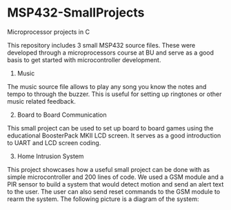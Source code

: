 # MSP432-SmallProjects
Microprocessor projects in C

This repository includes 3 small MSP432 source files. These were developed through a microprocessors course at BU and serve as a good basis to get started with microcontroller development.

1) Music

The music source file allows to play any song you know the notes and tempo to through the buzzer. This is useful for setting up ringtones or other music related feedback.

2) Board to Board Communication

This small project can be used to set up board to board games using the educational BoosterPack MKII LCD screen. It serves as a good introduction to UART and LCD screen coding. 

3) Home Intrusion System

This project showcases how a useful small project can be done with as simple microcontroller and 200 lines of code. We used a GSM module and a PIR sensor to build a system that would detect motion and send an alert text to the user. The user can also send reset commands to the GSM module to rearm the system. The following picture is a diagram of the system:

